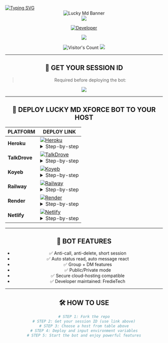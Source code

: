 <a href="https://git.io/typing-svg">
  <img src="https://readme-typing-svg.demolab.com?font=Black+Ops+One&size=100&pause=1000&color=8A2BE2&center=true&width=1000&height=200&lines=LUCKY-MD-XFORCE" alt="Typing SVG" />
</a>

<div align="center">
  <a><img src='https://files.catbox.moe/uw4l17.jpeg' alt="Lucky Md Banner" /></a>
</div>

<div align="center">
 <a><img src="[![FREDIEZRA TECH](https://raw.githubusercontent.com/mr-X-force/LUCKY-MD-XFORCE/media/lucky.svg)](https://whatsapp.com/channel/0029VaihcQv84Om8LP59fO3f)" 
      /></a>


<p align="center">
  <a href="https://github.com/mr-X-force">
    <img title="Developer" src="https://img.shields.io/badge/Author-LUCKY%20MD%20XFORCE-FF00FF.svg?style=big-square&logo=github" />
  </a>
</p>

<p align="center">
  <a href="https://whatsapp.com/channel/0029VaihcQv84Om8LP59fO3f">
    <img src="https://img.shields.io/badge/Join-WhatsApp%20Channel-9ACD32?style=big-square&logo=whatsapp" />
  </a>
</p>

<p align="center">
  <img src="https://profile-counter.glitch.me/{mr-X-force}/count.svg" alt="Visitor's Count" />
  <img src="https://komarev.com/ghpvc/?username=LUCKY-MD-XFORCE&label=VIEWS&style=square&color=blue" />
</p>

---

## 📌 GET YOUR SESSION ID

> Required before deploying the bot:

<a href='https://lucky-xforce-session-site.onrender.com' target="_blank">
  <img src='https://img.shields.io/badge/PAIR_CODE_1-800080?style=for-the-badge&logo=matrix&logoColor=white&labelColor=000000'/>
</a>

---

## 🚀 DEPLOY LUCKY MD XFORCE BOT TO YOUR HOST

| PLATFORM | DEPLOY LINK |
|---------|--------------|
| **Heroku** | [![Heroku](https://img.shields.io/badge/Heroku-430098?style=for-the-badge&logo=heroku)](https://lucky-md-xforce-deploy-your-bot-with-your-github-username.vercel.app) <details><summary>Step-by-step</summary><ul><li>Fork this repo</li><li>Click Heroku button above</li><li>Connect your GitHub and select this repo</li><li>Set config vars like SESSION_ID</li><li>Click **Deploy App**</li></ul></details>|
| **TalkDrove** | [![TalkDrove](https://img.shields.io/badge/TalkDrove-A52A2A?style=for-the-badge&logo=github)](https://host.talkdrove.com/share-bot/47) <details><summary>Step-by-step</summary><ul><li>Open the TalkDrove link</li><li>Click **Deploy Now**</li><li>Paste repo link</li><li>Add ENV values (SESSION_ID)</li><li>Deploy the bot</li></ul></details>|
| **Koyeb** | [![Koyeb](https://img.shields.io/badge/Koyeb-FF009D?style=for-the-badge&logo=koyeb)](https://app.koyeb.com/services/deploy?type=git&repository=mr-X-force/LUCKY-MD-XFORCE) <details><summary>Step-by-step</summary><ul><li>Click above to open deploy panel</li><li>Authorize GitHub and select repo</li><li>Set environment variables</li><li>Deploy and wait for logs to show successful build</li></ul></details>|
| **Railway** | [![Railway](https://img.shields.io/badge/Railway-FF8700?style=for-the-badge&logo=railway)](https://railway.app/new) <details><summary>Step-by-step</summary><ul><li>Open link</li><li>Click **Deploy from GitHub repo**</li><li>Select this repo</li><li>Go to variables tab → add SESSION_ID, AUTOBIO etc.</li><li>Deploy</li></ul></details>|
| **Render** | [![Render](https://img.shields.io/badge/Render-000000?style=for-the-badge&logo=render)](https://dashboard.render.com/web/new) <details><summary>Step-by-step</summary><ul><li>Open Render dashboard</li><li>Click **New Web Service**</li><li>Connect your GitHub</li><li>Choose this repo</li><li>Add build/start command & ENV vars</li><li>Click **Create Web Service**</li></ul></details>|
| **Netlify** | [![Netlify](https://img.shields.io/badge/Netlify-CC00FF?style=for-the-badge&logo=huggingface)](https://app.netlify.com/) <details><summary>Step-by-step</summary><ul><li>Use for frontend session site only</li><li>Drag/drop or link repo with index.html</li><li>Publish to host session UI</li></ul></details>|

---

## 🤖 BOT FEATURES

- ✅ Anti-call, anti-delete, short session
- ✅ Auto status read, auto message react
- ✅ Group + DM features
- ✅ Public/Private mode
- ✅ Secure cloud-hosting compatible
- ✅ Developer maintained: FredieTech

---

## 🛠️ HOW TO USE

```bash
# STEP 1: Fork the repo
# STEP 2: Get your session ID (use link above)
# STEP 3: Choose a host from table above
# STEP 4: Deploy and input environment variables
# STEP 5: Start the bot and enjoy powerful features
